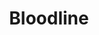 ---
title: Bloodline
crosslinks:
- GlitchInTheMatrix
- videos
- lost
- UnderTheDome
- HouseOfCards
- TrueDetective
- AskReddit
---